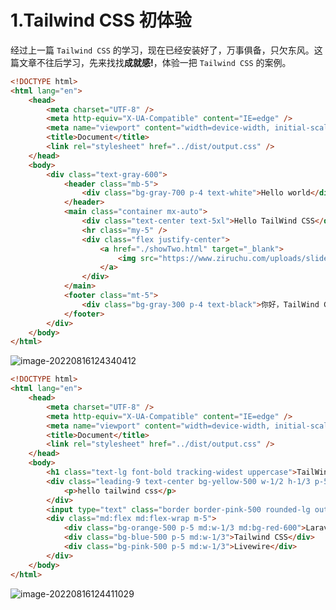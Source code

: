 # 1.Tailwind CSS 初体验

经过上一篇 `Tailwind CSS` 的学习，现在已经安装好了，万事俱备，只欠东风。这篇文章不往后学习，先来找找**成就感!**，体验一把 `Tailwind CSS` 的案例。

```html
<!DOCTYPE html>
<html lang="en">
	<head>
		<meta charset="UTF-8" />
		<meta http-equiv="X-UA-Compatible" content="IE=edge" />
		<meta name="viewport" content="width=device-width, initial-scale=1.0" />
		<title>Document</title>
		<link rel="stylesheet" href="../dist/output.css" />
	</head>
	<body>
		<div class="text-gray-600">
			<header class="mb-5">
				<div class="bg-gray-700 p-4 text-white">Hello world</div>
			</header>
			<main class="container mx-auto">
				<div class="text-center text-5xl">Hello TailWind CSS</div>
				<hr class="my-5" />
				<div class="flex justify-center">
					<a href="./showTwo.html" target="_blank">
						<img src="https://www.ziruchu.com/uploads/slideshow/2019061744096.png" class="shadow-lg border-2 border-sky-500 my-5 align-middle" />
					</a>
				</div>
			</main>
			<footer class="mt-5">
				<div class="bg-gray-300 p-4 text-black">你好，TailWind CSS。</div>
			</footer>
		</div>
	</body>
</html>
```

![image-20220816124340412](https://i0.hdslb.com/bfs/album/38c7b2d62e38832a28fd0c946911e4d313107558.png)

```html
<!DOCTYPE html>
<html lang="en">
	<head>
		<meta charset="UTF-8" />
		<meta http-equiv="X-UA-Compatible" content="IE=edge" />
		<meta name="viewport" content="width=device-width, initial-scale=1.0" />
		<title>Document</title>
		<link rel="stylesheet" href="../dist/output.css" />
	</head>
	<body>
		<h1 class="text-lg font-bold tracking-widest uppercase">TailWind CSS</h1>
		<div class="leading-9 text-center bg-yellow-500 w-1/2 h-1/3 p-5 my-10 border-2 border-solid border-pink-500 opacity-40 shadow-2xl">
			<p>hello tailwind css</p>
		</div>
		<input type="text" class="border border-pink-500 rounded-lg outline-0 focus:border-blue-500" />
		<div class="md:flex md:flex-wrap m-5">
			<div class="bg-orange-500 p-5 md:w-1/3 md:bg-red-600">Laravel</div>
			<div class="bg-blue-500 p-5 md:w-1/3">Tailwind CSS</div>
			<div class="bg-pink-500 p-5 md:w-1/3">Livewire</div>
		</div>
	</body>
</html>
```

![image-20220816124411029](https://i0.hdslb.com/bfs/album/37eda129387ca8126c42efcb0e4f58734079186b.png)
